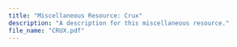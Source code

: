 ```yaml
---
title: "Miscellaneous Resource: Crux"
description: "A description for this miscellaneous resource."
file_name: "CRUX.pdf"
---
```

